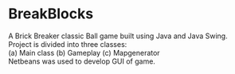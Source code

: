 # BreakBlocks
A Brick Breaker classic  Ball game built using Java and Java Swing.
</br>Project is divided into three classes:
</br>(a) Main class (b) Gameplay (c) Mapgenerator
</br>Netbeans was used to develop GUI of game.

